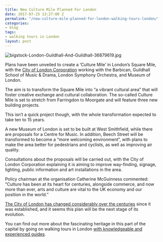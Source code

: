 ```yaml
---
title: New Culture Mile Planned For London
date: 2017-07-25 13:27:00 Z
permalink: "/new-culture-mile-planned-for-london-walking-tours-london/"
categories:
- blog
tags:
- walking tours in London
layout: post
---
```


![bigstock-London-Guildhall-And-Guildhall-36879619.jpg](/uploads/bigstock-London-Guildhall-And-Guildhall-36879619.jpg)

Plans have been unveiled to create a ‘Culture Mile’ in London’s Square Mile, with the [City of London Corporation](http://news.cityoflondon.gov.uk/culture-mile--a-major-destination-for-culture-and-creativity-in-the-heart-of-the-square-mile/) working with the Barbican, Guildhall School of Music & Drama, London Symphony Orchestra, and Museum of London.

The aim is to transform the Square Mile into “a vibrant cultural area” that will foster creative exchange and cultural collaboration. The so-called Culture Mile is set to stretch from Farringdon to Moorgate and will feature three new building projects.

This isn’t a quick project though, with the whole transformation expected to take ten to 15 years. 

A new Museum of London is set to be built at West Smithfield, while there are proposals for a Centre for Music. In addition, Beech Street will be transformed to become a “more welcoming environment”, with plans to make the area better for pedestrians and cyclists, as well as improving air quality.

Consultations about the proposals will be carried out, with the City of London Corporation explaining it is aiming to improve way-finding, signage, lighting, public information and art installations in the area.

Policy chairman at the organisation Catherine McGuinness commented: “Culture has been at its heart for centuries, alongside commerce, and now more than ever, arts and culture are vital to the UK economy and our position in the world.”

[The City of London has changed considerably over the centuries](https://www.insider-london.co.uk/discover-the-changing-face-of-the-city-of-london-history-tour/) since it was established, and it seems this plan will be the next stage of its evolution. 

You can find out more about the fascinating heritage in this part of the capital by going on walking tours in London [with knowledgeable and experienced guides](https://www.insider-london.co.uk/). 
